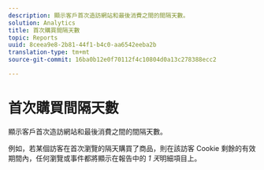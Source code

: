 ```yaml
---
description: 顯示客戶首次造訪網站和最後消費之間的間隔天數。
solution: Analytics
title: 首次購買間隔天數
topic: Reports
uuid: 8ceea9e8-2b81-44f1-b4c0-aa6542eeba2b
translation-type: tm+mt
source-git-commit: 16ba0b12e0f70112f4c10804d0a13c278388ecc2

---
```



# 首次購買間隔天數

顯示客戶首次造訪網站和最後消費之間的間隔天數。

例如，若某個訪客在首次瀏覽的隔天購買了商品，則在該訪客 Cookie 剩餘的有效期間內，任何瀏覽或事件都將顯示在報告中的 *1 天*&#x200B;明細項目上。
